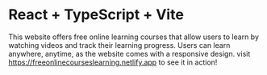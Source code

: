 # React + TypeScript + Vite

This website offers free online learning courses that allow users to learn by watching videos and track their learning progress. Users can learn anywhere, anytime, as the website comes with a responsive design.
visit https://freeonlinecourseslearning.netlify.app to see it in action!
